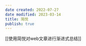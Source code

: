 ```yaml
---
date created: 2022-07-27
date modified: 2023-03-14
title: 简悦
publish: true
---
```


[[使用简悦对web文章进行渐进式总结]]